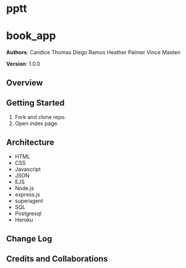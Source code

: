 # pptt

# book_app

**Authors**:
Candice Thomas
Diego Ramos
Heather Palmer
Vince Masten

**Version**: 1.0.0

## Overview

## Getting Started
1. Fork and clone repo.
2. Open index page.

## Architecture
- HTML
- CSS
- Javascript
- JSON
- EJS
- Node.js
- express.js
- superagent
- SQL
- Postgresql
- Heroku

## Change Log


## Credits and Collaborations
